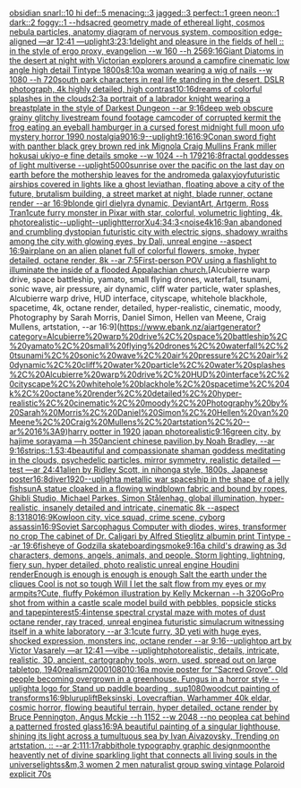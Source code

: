 [obsidian snarl::10 hi def::5 menacing::3 jagged::3 perfect::1 green neon::1 dark::2 foggy::1 --hd](https://www.ebank.nz/aiartgenerator?category=obsidian%20snarl%3A%3A10%20hi%20def%3A%3A5%20menacing%3A%3A3%20jagged%3A%3A3%20perfect%3A%3A1%20green%20neon%3A%3A1%20dark%3A%3A2%20foggy%3A%3A1%20--hd)[sacred geometry made of ethereal light, cosmos nebula particles, anatomy diagram of nervous system, composition edge-aligned —ar 12:41 —uplight](https://www.ebank.nz/aiartgenerator?category=sacred%20geometry%20made%20of%20ethereal%20light%2C%20cosmos%20nebula%20particles%2C%20anatomy%20diagram%20of%20nervous%20system%2C%20composition%20edge-aligned%20%E2%80%94ar%2012%3A41%20%E2%80%94uplight)[3:2](https://www.ebank.nz/aiartgenerator?category=3%3A2)[3:1](https://www.ebank.nz/aiartgenerator?category=3%3A1)[delight and pleasure in the fields of hell :: in the style of ergo proxy, evangelion --w 160 --h 256](https://www.ebank.nz/aiartgenerator?category=delight%20and%20pleasure%20in%20the%20fields%20of%20hell%20%3A%3A%20in%20the%20style%20of%20ergo%20proxy%2C%20evangelion%20--w%20160%20--h%20256)[9:16](https://www.ebank.nz/aiartgenerator?category=9%3A16)[Giant Diatoms in the desert at night with Victorian explorers around a campfire cinematic low angle high detail Tintype 1800s](https://www.ebank.nz/aiartgenerator?category=Giant%20Diatoms%20in%20the%20desert%20at%20night%20with%20Victorian%20explorers%20around%20a%20campfire%20cinematic%20low%20angle%20high%20detail%20Tintype%201800s)[8:10](https://www.ebank.nz/aiartgenerator?category=8%3A10)[a woman wearing a wig of nails --w 1080 --h 720](https://www.ebank.nz/aiartgenerator?category=a%20woman%20wearing%20a%20wig%20of%20nails%20--w%201080%20--h%20720)[south park characters in real life standing in the desert, DSLR photograph, 4k highly detailed, high contrast](https://www.ebank.nz/aiartgenerator?category=south%20park%20characters%20in%20real%20life%20standing%20in%20the%20desert%2C%20DSLR%20photograph%2C%204k%20highly%20detailed%2C%20high%20contrast)[10:16](https://www.ebank.nz/aiartgenerator?category=10%3A16)[dreams of colorful splashes in the clouds](https://www.ebank.nz/aiartgenerator?category=dreams%20of%20colorful%20splashes%20in%20the%20clouds)[2:3](https://www.ebank.nz/aiartgenerator?category=2%3A3)[a portrait of a labrador knight wearing a breastplate in the style of Darkest Dungeon --ar 9:16](https://www.ebank.nz/aiartgenerator?category=a%20portrait%20of%20a%20labrador%20knight%20wearing%20a%20breastplate%20in%20the%20style%20of%20Darkest%20Dungeon%20--ar%209%3A16)[deep web obscure grainy glitchy livestream found footage camcoder of corrupted kermit the frog eating an eyeball hamburger in a cursed forest midnight full moon ufo mystery horror 1990 nostalgia](https://www.ebank.nz/aiartgenerator?category=deep%20web%20obscure%20grainy%20glitchy%20livestream%20found%20footage%20camcoder%20of%20corrupted%20kermit%20the%20frog%20eating%20an%20eyeball%20hamburger%20in%20a%20cursed%20forest%20midnight%20full%20moon%20ufo%20mystery%20horror%201990%20nostalgia)[90](https://www.ebank.nz/aiartgenerator?category=90)[16:9](https://www.ebank.nz/aiartgenerator?category=16%3A9)[--uplight](https://www.ebank.nz/aiartgenerator?category=--uplight)[9:16](https://www.ebank.nz/aiartgenerator?category=9%3A16)[16:9](https://www.ebank.nz/aiartgenerator?category=16%3A9)[Conan sword fight with panther black grey brown red ink Mignola Craig Mullins Frank miller hokusai ukiyo-e fine details smoke --w 1024 --h 1792](https://www.ebank.nz/aiartgenerator?category=Conan%20sword%20fight%20with%20panther%20black%20grey%20brown%20red%20ink%20Mignola%20Craig%20Mullins%20Frank%20miller%20hokusai%20ukiyo-e%20fine%20details%20smoke%20--w%201024%20--h%201792)[16:8](https://www.ebank.nz/aiartgenerator?category=16%3A8)[fractal goddesses of light multiverse --uplight](https://www.ebank.nz/aiartgenerator?category=fractal%20goddesses%20of%20light%20multiverse%20--uplight)[5000](https://www.ebank.nz/aiartgenerator?category=5000)[sunrise over the pacific on the last day on earth before the mothership leaves for the andromeda galaxy](https://www.ebank.nz/aiartgenerator?category=sunrise%20over%20the%20pacific%20on%20the%20last%20day%20on%20earth%20before%20the%20mothership%20leaves%20for%20the%20andromeda%20galaxy)[joy](https://www.ebank.nz/aiartgenerator?category=joy)[futuristic airships covered in lights like a ghost leviathan, floating above a city of the future, brutalism building, a street market at night, blade runner, octane render --ar 16:9](https://www.ebank.nz/aiartgenerator?category=futuristic%20airships%20covered%20in%20lights%20like%20a%20ghost%20leviathan%2C%20floating%20above%20a%20city%20of%20the%20future%2C%20brutalism%20building%2C%20a%20street%20market%20at%20night%2C%20blade%20runner%2C%20octane%20render%20--ar%2016%3A9)[blonde girl dielyra dynamic, DeviantArt, Artgerm, Ross Tran](https://www.ebank.nz/aiartgenerator?category=blonde%20girl%20dielyra%20dynamic%2C%20DeviantArt%2C%20Artgerm%2C%20Ross%20Tran)[1](https://www.ebank.nz/aiartgenerator?category=1)[cute furry monster in Pixar with star, colorful, volumetric lighting, 4k, photorealistic](https://www.ebank.nz/aiartgenerator?category=cute%20furry%20monster%20in%20Pixar%20with%20star%2C%20colorful%2C%20volumetric%20lighting%2C%204k%2C%20photorealistic)[--uplight](https://www.ebank.nz/aiartgenerator?category=--uplight)[--uplight](https://www.ebank.nz/aiartgenerator?category=--uplight)[terror](https://www.ebank.nz/aiartgenerator?category=terror)[Xu](https://www.ebank.nz/aiartgenerator?category=Xu)[4:3](https://www.ebank.nz/aiartgenerator?category=4%3A3)[4:3](https://www.ebank.nz/aiartgenerator?category=4%3A3)[<noise](https://www.ebank.nz/aiartgenerator?category=%3Cnoise)[4k](https://www.ebank.nz/aiartgenerator?category=4k)[16:9](https://www.ebank.nz/aiartgenerator?category=16%3A9)[an abandoned and crumbling dystopian futuristic city with electric signs, shadowy wraiths among the city with glowing eyes, by Dali, unreal engine --aspect 16:9](https://www.ebank.nz/aiartgenerator?category=an%20abandoned%20and%20crumbling%20dystopian%20futuristic%20city%20with%20electric%20signs%2C%20shadowy%20wraiths%20among%20the%20city%20with%20glowing%20eyes%2C%20by%20Dali%2C%20unreal%20engine%20--aspect%2016%3A9)[airplane on an alien planet full of colorful flowers, smoke, hyper detailed, octane render, 8k --ar 7:5](https://www.ebank.nz/aiartgenerator?category=airplane%20on%20an%20alien%20planet%20full%20of%20colorful%20flowers%2C%20smoke%2C%20hyper%20detailed%2C%20octane%20render%2C%208k%20--ar%207%3A5)[First-person POV using a flashlight to illuminate the inside of a flooded Appalachian church.](https://www.ebank.nz/aiartgenerator?category=First-person%20POV%20using%20a%20flashlight%20to%20illuminate%20the%20inside%20of%20a%20flooded%20Appalachian%20church.)[Alcubierre warp drive, space battleship, yamato, small flying drones, waterfall, tsunami, sonic wave, air pressure, air dynamic, cliff water particle, water splashes, Alcubierre warp drive, HUD interface, cityscape, whitehole blackhole, spacetime, 4k, octane render, detailed, hyper-realistic, cinematic, moody, Photography by Sarah Morris, Daniel Simon, Hellen van Meene, Craig Mullens, artstation, --ar 16:9](https://www.ebank.nz/aiartgenerator?category=Alcubierre%20warp%20drive%2C%20space%20battleship%2C%20yamato%2C%20small%20flying%20drones%2C%20waterfall%2C%20tsunami%2C%20sonic%20wave%2C%20air%20pressure%2C%20air%20dynamic%2C%20cliff%20water%20particle%2C%20water%20splashes%2C%20Alcubierre%20warp%20drive%2C%20HUD%20interface%2C%20cityscape%2C%20whitehole%20blackhole%2C%20spacetime%2C%204k%2C%20octane%20render%2C%20detailed%2C%20hyper-realistic%2C%20cinematic%2C%20moody%2C%20Photography%20by%20Sarah%20Morris%2C%20Daniel%20Simon%2C%20Hellen%20van%20Meene%2C%20Craig%20Mullens%2C%20artstation%2C%20--ar%2016%3A9)[harry potter in 1920 japan photorealistic](https://www.ebank.nz/aiartgenerator?category=harry%20potter%20in%201920%20japan%20photorealistic)[9:16](https://www.ebank.nz/aiartgenerator?category=9%3A16)[green city, by hajime sorayama —h 350](https://www.ebank.nz/aiartgenerator?category=green%20city%2C%20by%20hajime%20sorayama%20%E2%80%94h%20350)[ancient chinese pavilion,by Noah Bradley, --ar 9:16](https://www.ebank.nz/aiartgenerator?category=ancient%20chinese%20pavilion%2Cby%20Noah%20Bradley%2C%20--ar%209%3A16)[strips::1.5](https://www.ebank.nz/aiartgenerator?category=strips%3A%3A1.5)[3:4](https://www.ebank.nz/aiartgenerator?category=3%3A4)[beautiful and compassionate shaman goddess meditating in the clouds, psychedelic particles, mirror symmetry, realistic detailed —test —ar 24:41](https://www.ebank.nz/aiartgenerator?category=beautiful%20and%20compassionate%20shaman%20goddess%20meditating%20in%20the%20clouds%2C%20psychedelic%20particles%2C%20mirror%20symmetry%2C%20realistic%20detailed%20%E2%80%94test%20%E2%80%94ar%2024%3A41)[alien by Ridley Scott, in nihonga style, 1800s, Japanese poster](https://www.ebank.nz/aiartgenerator?category=alien%20by%20Ridley%20Scott%2C%20in%20nihonga%20style%2C%201800s%2C%20Japanese%20poster)[16:8](https://www.ebank.nz/aiartgenerator?category=16%3A8)[diver](https://www.ebank.nz/aiartgenerator?category=diver)[1920](https://www.ebank.nz/aiartgenerator?category=1920)[--uplight](https://www.ebank.nz/aiartgenerator?category=--uplight)[a metallic war spaceship in the shape of a jelly fish](https://www.ebank.nz/aiartgenerator?category=a%20metallic%20war%20spaceship%20in%20the%20shape%20of%20a%20jelly%20fish)[sun](https://www.ebank.nz/aiartgenerator?category=sun)[A statue cloaked in a flowing windblown fabric and bound by ropes, Ghibli Studio, Michael Parkes, Simon Stålenhag, global illumination, hyper-realistic, insanely detailed and intricate, cinematic 8k --aspect 8:13](https://www.ebank.nz/aiartgenerator?category=A%20statue%20cloaked%20in%20a%20flowing%20windblown%20fabric%20and%20bound%20by%20ropes%2C%20Ghibli%20Studio%2C%20Michael%20Parkes%2C%20Simon%20St%C3%A5lenhag%2C%20global%20illumination%2C%20hyper-realistic%2C%20insanely%20detailed%20and%20intricate%2C%20cinematic%208k%20--aspect%208%3A13)[180](https://www.ebank.nz/aiartgenerator?category=180)[16:9](https://www.ebank.nz/aiartgenerator?category=16%3A9)[Kowloon city, vice squad, crime scene, cyborg assassin](https://www.ebank.nz/aiartgenerator?category=Kowloon%20city%2C%20vice%20squad%2C%20crime%20scene%2C%20cyborg%20assassin)[16:9](https://www.ebank.nz/aiartgenerator?category=16%3A9)[Soviet Sarcophagus Computer with diodes, wires, transformer no crop The cabinet of Dr. Caligari by Alfred Stieglitz albumin print Tintype --ar 19:6](https://www.ebank.nz/aiartgenerator?category=Soviet%20Sarcophagus%20Computer%20with%20diodes%2C%20wires%2C%20transformer%20no%20crop%20The%20cabinet%20of%20Dr.%20Caligari%20by%20Alfred%20Stieglitz%20albumin%20print%20Tintype%20--ar%2019%3A6)[fisheye of Godzilla skateboarding](https://www.ebank.nz/aiartgenerator?category=fisheye%20of%20Godzilla%20skateboarding)[smoke](https://www.ebank.nz/aiartgenerator?category=smoke)[9:16](https://www.ebank.nz/aiartgenerator?category=9%3A16)[a child's drawing as 3d characters, demons, angels, animals, and people. Storm lighting, lightning, fiery sun, hyper detailed, photo realistic unreal engine Houdini render](https://www.ebank.nz/aiartgenerator?category=a%20child%27s%20drawing%20as%203d%20characters%2C%20demons%2C%20angels%2C%20animals%2C%20and%20people.%20Storm%20lighting%2C%20lightning%2C%20fiery%20sun%2C%20hyper%20detailed%2C%20photo%20realistic%20unreal%20engine%20Houdini%20render)[Enough is enough is enough is enough Salt the earth under the cliques Cool is not so tough Will I let the salt flow from my eyes or my armpits?](https://www.ebank.nz/aiartgenerator?category=Enough%20is%20enough%20is%20enough%20is%20enough%20Salt%20the%20earth%20under%20the%20cliques%20Cool%20is%20not%20so%20tough%20Will%20I%20let%20the%20salt%20flow%20from%20my%20eyes%20or%20my%20armpits%3F)[Cute, fluffy Pokémon illustration by Kelly Mckernan --h 320](https://www.ebank.nz/aiartgenerator?category=Cute%2C%20fluffy%20Pok%C3%A9mon%20illustration%20by%20Kelly%20Mckernan%20--h%20320)[GoPro shot from within a castle scale model build with pebbles, popsicle sticks and tape](https://www.ebank.nz/aiartgenerator?category=GoPro%20shot%20from%20within%20a%20castle%20scale%20model%20build%20with%20pebbles%2C%20popsicle%20sticks%20and%20tape)[pinterest](https://www.ebank.nz/aiartgenerator?category=pinterest)[5:4](https://www.ebank.nz/aiartgenerator?category=5%3A4)[intense spectral crystal maze with motes of dust octane render, ray traced, unreal engine](https://www.ebank.nz/aiartgenerator?category=intense%20spectral%20crystal%20maze%20with%20motes%20of%20dust%20octane%20render%2C%20ray%20traced%2C%20unreal%20engine)[a futuristic simulacrum witnessing itself in a white laboratory --ar 3:1](https://www.ebank.nz/aiartgenerator?category=a%20futuristic%20simulacrum%20witnessing%20itself%20in%20a%20white%20laboratory%20--ar%203%3A1)[cute furry, 3D yeti with huge eyes, shocked expression, monsters inc, octane render --ar 9:16](https://www.ebank.nz/aiartgenerator?category=cute%20furry%2C%203D%20yeti%20with%20huge%20eyes%2C%20shocked%20expression%2C%20monsters%20inc%2C%20octane%20render%20--ar%209%3A16)[--uplight](https://www.ebank.nz/aiartgenerator?category=--uplight)[op art by Victor Vasarely —ar 12:41 —vibe --uplight](https://www.ebank.nz/aiartgenerator?category=op%20art%20by%20Victor%20Vasarely%20%E2%80%94ar%2012%3A41%20%E2%80%94vibe%20--uplight)[photorealistic, details, intricate,  realistic, 3D,  ancient, cartography tools, worn, used,  spread out on large tabletop, 1940](https://www.ebank.nz/aiartgenerator?category=photorealistic%2C%20details%2C%20intricate%2C%20%20realistic%2C%203D%2C%20%20ancient%2C%20cartography%20tools%2C%20worn%2C%20used%2C%20%20spread%20out%20on%20large%20tabletop%2C%201940)[realism](https://www.ebank.nz/aiartgenerator?category=realism)[2000](https://www.ebank.nz/aiartgenerator?category=2000)[1080](https://www.ebank.nz/aiartgenerator?category=1080)[10:16](https://www.ebank.nz/aiartgenerator?category=10%3A16)[a movie poster for “Sacred Grove”. Old people becoming overgrown in a greenhouse. Fungus in a horror style --uplight](https://www.ebank.nz/aiartgenerator?category=a%20movie%20poster%20for%20%E2%80%9CSacred%20Grove%E2%80%9D.%20Old%20people%20becoming%20overgrown%20in%20a%20greenhouse.%20Fungus%20in%20a%20horror%20style%20--uplight)[a logo for Stand up paddle boarding , sup](https://www.ebank.nz/aiartgenerator?category=a%20logo%20for%20Stand%20up%20paddle%20boarding%20%2C%20sup)[1080](https://www.ebank.nz/aiartgenerator?category=1080)[woodcut painting of transforms](https://www.ebank.nz/aiartgenerator?category=woodcut%20painting%20of%20transforms)[16:9](https://www.ebank.nz/aiartgenerator?category=16%3A9)[blur](https://www.ebank.nz/aiartgenerator?category=blur)[uplift](https://www.ebank.nz/aiartgenerator?category=uplift)[Beksinski, Lovecraftian, Warhammer 40k eldar, cosmic horror, flowing beautiful terrain, hyper detailed, octane render by Bruce Pennington, Angus Mckie --h 1152 --w 2048 --no people](https://www.ebank.nz/aiartgenerator?category=Beksinski%2C%20Lovecraftian%2C%20Warhammer%2040k%20eldar%2C%20cosmic%20horror%2C%20flowing%20beautiful%20terrain%2C%20hyper%20detailed%2C%20octane%20render%20by%20Bruce%20Pennington%2C%20Angus%20Mckie%20--h%201152%20--w%202048%20--no%20people)[a cat behind a patterned frosted  glass](https://www.ebank.nz/aiartgenerator?category=a%20cat%20behind%20a%20patterned%20frosted%20%20glass)[16:9](https://www.ebank.nz/aiartgenerator?category=16%3A9)[A beautiful painting of a singular lighthouse, shining its light across a tumultuous sea by Ivan Aivazovsky, Trending on artstation. :: --ar 2:1](https://www.ebank.nz/aiartgenerator?category=A%20beautiful%20painting%20of%20a%20singular%20lighthouse%2C%20shining%20its%20light%20across%20a%20tumultuous%20sea%20by%20Ivan%20Aivazovsky%2C%20Trending%20on%20artstation.%20%3A%3A%20--ar%202%3A1)[11:17](https://www.ebank.nz/aiartgenerator?category=11%3A17)[rabbithole typography graphic design](https://www.ebank.nz/aiartgenerator?category=rabbithole%20typography%20graphic%20design)[moon](https://www.ebank.nz/aiartgenerator?category=moon)[the heavently net of divine sparkling light that connects all living souls in the universe](https://www.ebank.nz/aiartgenerator?category=the%20heavently%20net%20of%20divine%20sparkling%20light%20that%20connects%20all%20living%20souls%20in%20the%20universe)[lights](https://www.ebank.nz/aiartgenerator?category=lights)[s&m,](https://www.ebank.nz/aiartgenerator?category=s%26m%2C)[3 women 2 men naturalist group swing vintage Polaroid explicit 70s](https://www.ebank.nz/aiartgenerator?category=3%20women%202%20men%20naturalist%20group%20swing%20vintage%20Polaroid%20explicit%2070s)